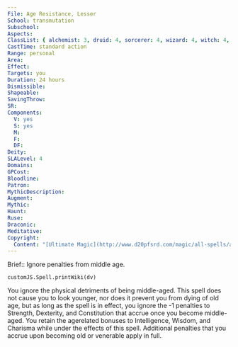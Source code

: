 ```yaml
---
File: Age Resistance, Lesser
School: transmutation
Subschool: 
Aspects: 
ClassList: { alchemist: 3, druid: 4, sorcerer: 4, wizard: 4, witch: 4, occultist: 3, psychic: 4 }
CastTime: standard action
Range: personal
Area: 
Effect: 
Targets: you
Duration: 24 hours
Dismissible: 
Shapeable: 
SavingThrow: 
SR: 
Components:
  V: yes
  S: yes
  M: 
  F: 
  DF: 
Deity: 
SLALevel: 4
Domains: 
GPCost: 
Bloodline: 
Patron: 
MythicDescription: 
Augment: 
Mythic: 
Haunt: 
Ruse: 
Draconic: 
Meditative: 
Copyright:
  Content: "[Ultimate Magic](http://www.d20pfsrd.com/magic/all-spells/a/age-resistance)"
---
```

Brief:: Ignore penalties from middle age.

```dataviewjs
customJS.Spell.printWiki(dv)
```

You ignore the physical detriments of being middle-aged. This spell does not cause you to look younger, nor does it prevent you from dying of old age, but as long as the spell is in effect, you ignore the -1 penalties to Strength, Dexterity, and Constitution that accrue once you become middle-aged. You retain the agerelated bonuses to Intelligence, Wisdom, and Charisma while under the effects of this spell. Additional penalties that you accrue upon becoming old or venerable apply in full.
